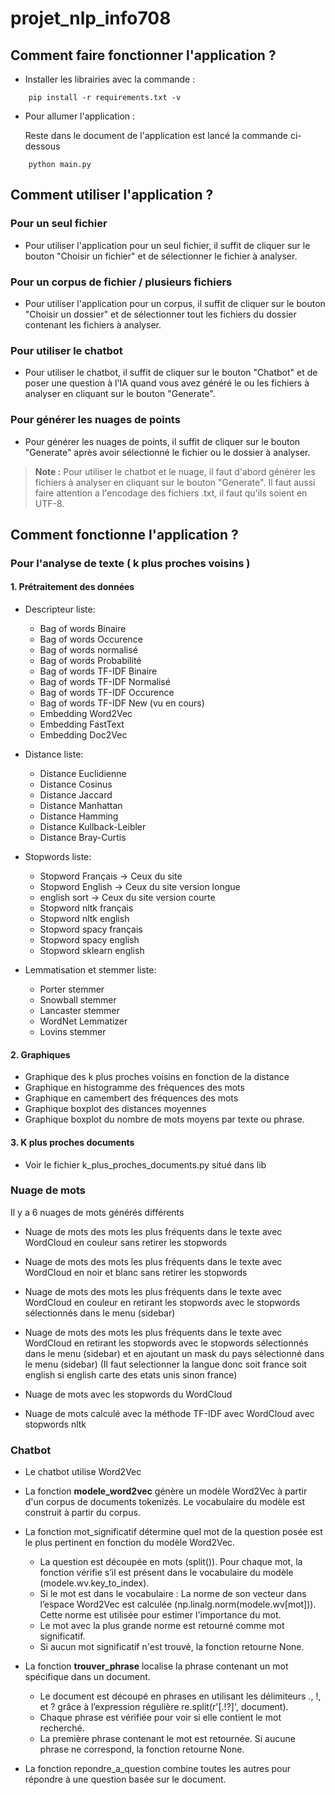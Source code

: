 # projet_nlp_info708

## Comment faire fonctionner l'application ?
- Installer les librairies avec la commande :
  
```
    pip install -r requirements.txt -v
```

- Pour allumer l'application :
  
    Reste dans le document de l'application est lancé la commande ci-dessous

```
    python main.py
```

## Comment utiliser l'application ?

### Pour un seul fichier
- Pour utiliser l'application pour un seul fichier, il suffit de cliquer sur le bouton "Choisir un fichier" et de sélectionner le fichier à analyser.

### Pour un corpus de fichier / plusieurs fichiers
- Pour utiliser l'application pour un corpus, il suffit de cliquer sur le bouton "Choisir un dossier" et de sélectionner tout les fichiers du dossier contenant les fichiers à analyser.

### Pour utiliser le chatbot
- Pour utiliser le chatbot, il suffit de cliquer sur le bouton "Chatbot" et de poser une question à l'IA quand vous avez généré le ou les fichiers à analyser en cliquant sur le bouton "Generate".

### Pour générer les nuages de points
- Pour générer les nuages de points, il suffit de cliquer sur le bouton "Generate" après avoir sélectionné le fichier ou le dossier à analyser.

> **Note :** Pour utiliser le chatbot et le nuage, il faut d'abord générer les fichiers à analyser en cliquant sur le bouton "Generate". Il faut aussi faire attention a l'encodage des fichiers .txt, il faut qu'ils soient en UTF-8.

## Comment fonctionne l'application ?

### Pour l'analyse de texte ( k plus proches voisins )

#### 1. Prétraitement des données

- Descripteur liste:
  - Bag of words Binaire
  - Bag of words Occurence
  - Bag of words normalisé
  - Bag of words Probabilité
  - Bag of words TF-IDF Binaire
  - Bag of words TF-IDF Normalisé
  - Bag of words TF-IDF Occurence
  - Bag of words TF-IDF New (vu en cours)
  - Embedding Word2Vec
  - Embedding FastText
  - Embedding Doc2Vec

- Distance liste:
  - Distance Euclidienne
  - Distance Cosinus
  - Distance Jaccard
  - Distance Manhattan
  - Distance Hamming
  - Distance Kullback-Leibler
  - Distance Bray-Curtis

- Stopwords liste:
    - Stopword Français -> Ceux du site
    - Stopword English -> Ceux du site version longue
    - english sort -> Ceux du site version courte
    - Stopword nltk français
    - Stopword nltk english
    - Stopword spacy français
    - Stopword spacy english
    - Stopword sklearn english
  
- Lemmatisation et stemmer liste:
  - Porter stemmer
  - Snowball stemmer
  - Lancaster stemmer
  - WordNet Lemmatizer
  - Lovins stemmer

#### 2. Graphiques

- Graphique des k plus proches voisins en fonction de la distance
- Graphique en histogramme des fréquences des mots
- Graphique en camembert des fréquences des mots
- Graphique boxplot des distances moyennes
- Graphique boxplot du nombre de mots moyens par texte ou phrase.

#### 3. K plus proches documents

- Voir le fichier k_plus_proches_documents.py situé dans lib

### Nuage de mots

Il y a 6 nuages de mots générés différents

- Nuage de mots des mots les plus fréquents dans le texte avec WordCloud en couleur sans retirer les stopwords

- Nuage de mots des mots les plus fréquents dans le texte avec WordCloud en noir et blanc sans retirer les stopwords

- Nuage de mots des mots les plus fréquents dans le texte avec WordCloud en couleur en retirant les stopwords avec le stopwords sélectionnés dans le menu (sidebar)

- Nuage de mots des mots les plus fréquents dans le texte avec WordCloud en retirant les stopwords avec le stopwords sélectionnés dans le menu (sidebar) et en ajoutant un mask du pays sélectionné dans le menu (sidebar) (Il faut selectionner la langue donc soit france soit english si english carte des etats unis sinon france)

- Nuage de mots avec les stopwords du WordCloud

- Nuage de mots calculé avec la méthode TF-IDF avec WordCloud avec stopwords nltk

### Chatbot

- Le chatbot utilise Word2Vec

- La fonction **modele_word2vec** génère un modèle Word2Vec à partir d'un corpus de documents tokenizés. Le vocabulaire du modèle est construit à partir du corpus.

- La fonction mot_significatif détermine quel mot de la question posée est le plus pertinent en fonction du modèle Word2Vec.
  - La question est découpée en mots (split()).
  Pour chaque mot, la fonction vérifie s’il est présent dans le vocabulaire du modèle (modele.wv.key_to_index).
  - Si le mot est dans le vocabulaire : La norme de son vecteur dans l’espace Word2Vec est calculée (np.linalg.norm(modele.wv[mot])). Cette norme est utilisée pour estimer l'importance du mot.
  - Le mot avec la plus grande norme est retourné comme mot significatif.
  - Si aucun mot significatif n'est trouvé, la fonction retourne None.

- La fonction **trouver_phrase** localise la phrase contenant un mot spécifique dans un document.
  - Le document est découpé en phrases en utilisant les délimiteurs ., !, et ? grâce à l’expression régulière re.split(r'[.!?]', document).
  - Chaque phrase est vérifiée pour voir si elle contient le mot recherché.
  - La première phrase contenant le mot est retournée. Si aucune phrase ne correspond, la fonction retourne None.

- La fonction repondre_a_question combine toutes les autres pour répondre à une question basée sur le document.
